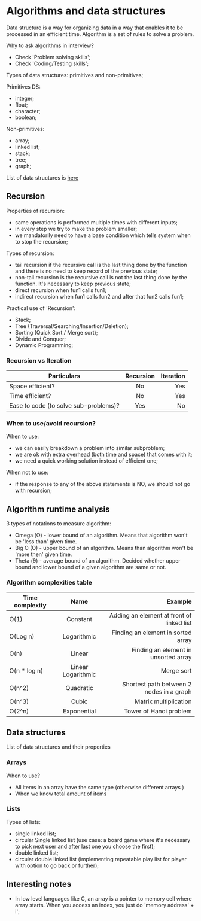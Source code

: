 # Algorithms and data structures

Data structure is a way for organizing data in a way that enables it to be processed in an efficient time.
Algorithm is a set of rules to solve a problem.

Why to ask algorithms in interview?
- Check 'Problem solving skills';
- Check 'Coding/Testing skills';

Types of data structures: primitives and non-primitives;

Primitives DS:
- integer;
- float;
- character;
- boolean;

Non-primitives:
- array;
- linked list;
- stack;
- tree;
- graph;

List of data structures is [here](https://en.wikipedia.org/wiki/List_of_data_structures)

## Recursion

Properties of recursion:
- same operations is performed multiple times with different inputs;
- in every step we try to make the problem smaller;
- we mandatorily need to have a base condition which tells system when to stop the recursion;

Types of recursion:
- tail recursion if the recursive call is the last thing done by the function and there is no need to keep record of the previous state;
- non-tail recursion is the recursive call is not the last thing done by the function. It's necessary to keep previous state;
- direct recursion when fun1 calls fun1;
- indirect recursion when fun1 calls fun2 and after that fun2 calls fun1;

Practical use of 'Recursion':
- Stack;
- Tree (Traversal/Searching/Insertion/Deletion);
- Sorting (Quick Sort / Merge sort);
- Divide and Conquer;
- Dynamic Programming;

### Recursion vs Iteration

| Particulars                           | Recursion     | Iteration |
| ------------------------------------- |:-------------:| ---------:|
| Space efficient?                      | No            | Yes       |
| Time efficient?                       | No            | Yes       |
| Ease to code (to solve sub-problems)? | Yes           | No        |


### When to use/avoid recursion?

When to use:
- we can easily breakdown a problem into similar subproblem;
- we are ok with extra overhead (both time and space) that comes with it;
- we need a quick working solution instead of efficient one;

When not to use:
- if the response to any of the above statements is NO, we should not go with recursion;


## Algorithm runtime analysis

3 types of notations to measure algorithm:
- Omega (Ω) - lower bound of an algorithm. Means that algorithm won't be 'less than' given time.
- Big O (O) - upper bound of an algorithm. Means than algorithm won't be 'more then' given time.
- Theta (θ) - average bound of an algorithm. Decided whether upper bound and lower bound of a given algorithm are same or not.

### Algorithm complexities table

| Time complexity | Name               | Example                                   |
| --------------- |:------------------:| -----------------------------------------:|
| O(1)            | Constant           | Adding an element at front of linked list |
| O(Log n)        | Logarithmic        | Finding an element in sorted array        |
| O(n)            | Linear             | Finding an element in unsorted array      |
| O(n * log n)    | Linear Logarithmic | Merge sort                                |
| O(n^2)          | Quadratic          | Shortest path between 2 nodes in a graph  |
| O(n^3)          | Cubic              | Matrix multiplication                     |
| O(2^n)          | Exponential        | Tower of Hanoi problem                    |

## Data structures

List of data structures and their properties

### Arrays

When to use?
- All items in an array have the same type (otherwise different arrays )
- When we know total amount of items

### Lists

Types of lists:
- single linked list;
- circular Single linked list (use case: a board game where it's necessary to pick next user and after last one you choose the first);
- double linked list;
- circular double linked list (implementing repeatable play list for player with option to go back or further);

## Interesting notes

- In low level languages like C, an array is a pointer to memory cell where array starts. When you access an index, you just do 'memory address' + i';
